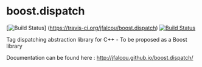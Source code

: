 # boost.dispatch

[![Build Status](https://travis-ci.org/jfalcou/boost.dispatch.png?branch=master)]
 (https://travis-ci.org/jfalcou/boost.dispatch)
[![Build Status](https://ci.appveyor.com/api/projects/status/github/jfalcou/boost-dispatch)](https://ci.appveyor.com/project/jfalcou/boost-dispatch)

Tag dispatching abstraction library for C++ - To be proposed as a Boost library

Documentation can be found here : http://jfalcou.github.io/boost.dispatch/
